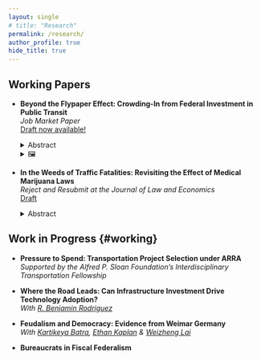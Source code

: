 ```yaml
---
layout: single
# title: "Research"
permalink: /research/
author_profile: true
hide_title: true
---
```


## Working Papers

- **Beyond the Flypaper Effect: Crowding-In from Federal Investment in Public Transit**  
  *Job Market Paper*<br>
  [Draft now available!](/files/Beyond_the_Flypaper_Effect.pdf)
  <details class="abstract-block">
    <summary>Abstract</summary>
    <p>
    I examine how targeted federal grants affect state and local spending on public transit. The analysis uses comprehensive U.S. expenditure data from 2000–2019 and exploits an exogenous shock from the 2009 American Recovery and Reinvestment Act (ARRA). ARRA funds were apportioned to Urbanized Areas through preexisting formula programs, independent of potential changes in transit investment. Using ARRA apportionments as an instrument, I find that each $1 of exogenous federal grants generates a $0.20 annual increase in capital transit spending from all sources. This average effect reflects two distinct phases between 2009–2019: an initial rise in federally funded expenditures with no displacement of state or local spending (the flypaper effect), followed by substantial crowding-in of state funding to the same localities. I develop a conceptual model of local officials’ investment decisions that distinguishes between guaranteed and flexible funding from each source, the latter requiring costly negotiation. In this framework, the initial flypaper effect arises from the stickiness of guaranteed funds, while the subsequent state crowding-in results from increased negotiation for flexible funding. This negotiation can be driven by two mechanisms: (i) higher returns to additional investment or (ii) lower costs of negotiation. Empirical evidence on the nature of additional spending rejects the first mechanism, while cross-state variation in institutional settings supports the second. Taken together, these results suggest that federal grants empowered local officials to secure additional flexible state funding by reducing the cost of negotiation, leading to a disproportionate and persistent increase in total public transit spending.
    </p>
  </details>
  <details class="abstract-block">
    <summary>🖼️</summary>
    <figure>
      <img src="/images/BtFE_Illustration.png" alt="Beyond the Flypaper Effect — Illustration" style="max-width:100%;height:auto;">
    </figure>
  </details>

- **In the Weeds of Traffic Fatalities: Revisiting the Effect of Medical Marijuana Laws**  
  *Reject and Resubmit at the Journal of Law and Economics*<br>
  [Draft](/files/In_the_Weeds_of_Traffic_Fatalities.pdf)

  <details class="abstract-block">
      <summary>Abstract</summary>
      <p>
      This study re-examines the finding by Anderson, Hansen, and Rees (2013) that medical marijuana laws decrease traffic fatality rates by 10.4%. I demonstrate that legalizing states were already experiencing declining fatalities prior to legalization, even after controlling for state-specific linear trends in a Two-Way Fixed Effects model. To address these pre-trends, I apply the Imputation Procedure (IP) by Borusyak, Jaravel, and Spiess (2024), which estimates state-specific trends using only not-yet-treated observations. Depending on the inclusion of potentially confounding covariates, my IP estimates suggest either a 12% increase or a zero effect on fatalities. I also show that the average state effect differs substantially from the average individual effect, indicating large heterogeneity across states. Much of the original negative result is driven by California, which accounts for over half of the population-weighted estimate. This state consistently exhibits one of the largest estimated negative effects and one of the steepest negative pre-trends.
      </p>
  </details>

## Work in Progress {#working}

- **Pressure to Spend: Transportation Project Selection under ARRA**  
*Supported by the Alfred P. Sloan Foundation’s Interdisciplinary Transportation Fellowship*

- **Where the Road Leads: Can Infrastructure Investment Drive Technology Adoption?**  
*With <a href="https://sites.google.com/umd.edu/rbenjaminrodriguez">R. Benjamin Rodriguez</a>*

- **Feudalism and Democracy: Evidence from Weimar Germany**  
*With <a href="https://sites.google.com/view/kartikeyabatra">Kartikeya Batra</a>, <a href="https://econweb.umd.edu/~kaplan/">Ethan Kaplan</a> & <a href="https://laiwz.github.io">Weizheng Lai</a>*

- **Bureaucrats in Fiscal Federalism**  
